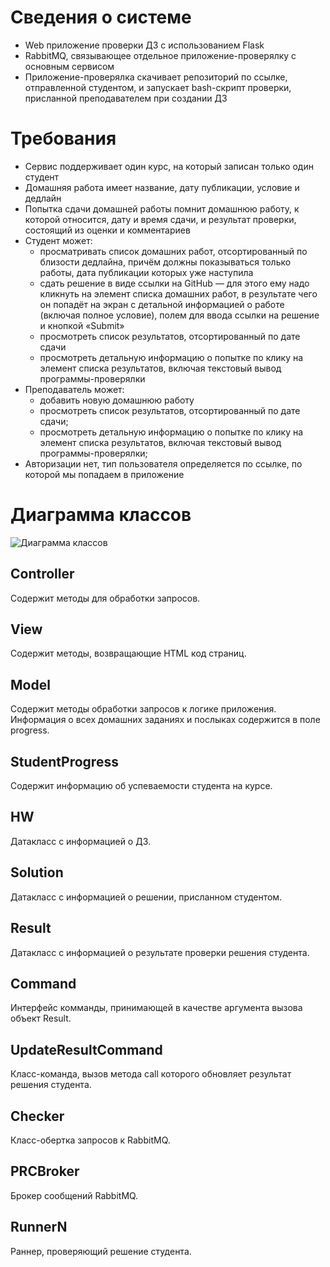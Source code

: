 # Сведения о системе

* Web приложение проверки ДЗ с использованием Flask
* RabbitMQ, связывающее отдельное приложение-проверялку с основным сервисом
* Приложение-проверялка скачивает репозиторий по ссылке, отправленной студентом, и запускает bash-скрипт проверки, присланной преподавателем при создании ДЗ

# Требования

* Сервис поддерживает один курс, на который записан только один студент
* Домашняя работа имеет название, дату публикации, условие и дедлайн
* Попытка сдачи домашней работы помнит домашнюю работу, к которой относится, дату и
время сдачи, и результат проверки, состоящий из оценки и комментариев
* Студент может:
  * просматривать список домашних работ, отсортированный по близости дедлайна, причём
должны показываться только работы, дата публикации которых уже наступила
  * сдать решение в виде ссылки на GitHub — для этого ему надо кликнуть на элемент
списка домашних работ, в результате чего он попадёт на экран с детальной информацией
о работе (включая полное условие), полем для ввода ссылки на решение и кнопкой
«Submit»
  * просмотреть список результатов, отсортированный по дате сдачи
  * просмотреть детальную информацию о попытке по клику на элемент списка результатов,
включая текстовый вывод программы-проверялки
* Преподаватель может:
  * добавить новую домашнюю работу
  * просмотреть список результатов, отсортированный по дате сдачи;
  * просмотреть детальную информацию о попытке по клику на элемент списка результатов,
включая текстовый вывод программы-проверялки;
* Авторизации нет, тип пользователя определяется по ссылке, по которой мы попадаем в приложение

# Диаграмма классов

![Диаграмма классов](https://github.com/irelye/HW-SD2/blob/myhwproj-p1/hwproj_p1/HWProjClassDiagram.svg)

## Controller

Содержит методы для обработки запросов.

## View

Содержит методы, возвращающие HTML код страниц.

## Model

Содержит методы обработки запросов к логике приложения. Информация о всех домашних заданиях и послыках содержится в поле progress.

## StudentProgress

Содержит информацию об успеваемости студента на курсе.

## HW

Датакласс с информацией о ДЗ.

## Solution

Датакласс с информацией о решении, присланном студентом.

## Result

Датакласс с информацией о результате проверки решения студента.

## Command

Интерфейс комманды, принимающей в качестве аргумента вызова объект Result.

## UpdateResultCommand

Класс-команда, вызов метода call которого обновляет результат решения студента.

## Checker

Класс-обертка запросов к RabbitMQ.

## PRCBroker

Брокер cообщений RabbitMQ.

## RunnerN

Раннер, проверяющий решение студента.
